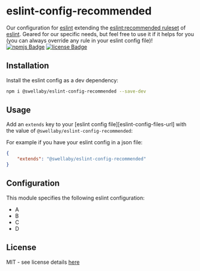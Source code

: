 # eslint-config-recommended
Our configuration for [eslint][eslint-url] extending the [eslint:recommended ruleset][eslint-recommended-rules-url] of [eslint][eslint-url]. Geared for our specific needs, but feel free to use it if it helps for you (you can always override any rule in your eslint config file)!  
[![npmjs Badge][npmjs-version-badge]][npmjs-pkg-url] [![license Badge][license-badge]][license-url]

## Installation
Install the eslint config as a dev dependency:
```sh
npm i @swellaby/eslint-config-recommended --save-dev
```

## Usage
Add an `extends` key to your [eslint config file][eslint-config-files-url] with the value of `@swellaby/eslint-config-recommended`:

For example if you have your eslint config in a json file:
```json
{
    "extends": "@swellaby/eslint-config-recommended"
}
``` 

## Configuration
This module specifies the following eslint configuration:

* A
* B
* C
* D

## License
MIT - see license details [here][license-url]

[npmjs-version-badge]: https://img.shields.io/npm/v/@swellaby/eslint-config-recommended.svg
[npmjs-pkg-url]: https://www.npmjs.com/package/@swellaby/eslint-config-recommended
[eslint-url]: https://eslint.org/
[eslint-recommended-rules-url]: https://eslint.org/docs/user-guide/configuring#using-eslintrecommended
[license-url]: https://github.com/swellaby/eslint-config/blob/master/LICENSE
[license-badge]: https://img.shields.io/github/license/swellaby/eslint-config.svg